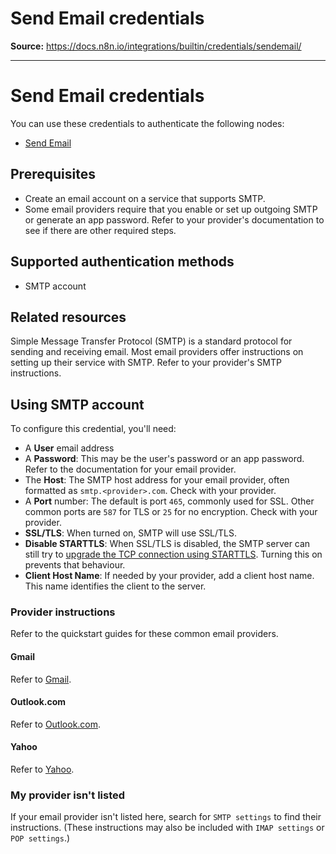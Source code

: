 # Send Email credentials

**Source:** https://docs.n8n.io/integrations/builtin/credentials/sendemail/

---

# Send Email credentials

You can use these credentials to authenticate the following nodes:

- [Send Email](../../core-nodes/n8n-nodes-base.sendemail/)

## Prerequisites

- Create an email account on a service that supports SMTP.
- Some email providers require that you enable or set up outgoing SMTP or generate an app password. Refer to your provider's documentation to see if there are other required steps.

## Supported authentication methods

- SMTP account

## Related resources

Simple Message Transfer Protocol (SMTP) is a standard protocol for sending and receiving email. Most email providers offer instructions on setting up their service with SMTP. Refer to your provider's SMTP instructions.

## Using SMTP account

To configure this credential, you'll need:

- A **User** email address
- A **Password**: This may be the user's password or an app password. Refer to the documentation for your email provider.
- The **Host**: The SMTP host address for your email provider, often formatted as `smtp.<provider>.com`. Check with your provider.
- A **Port** number: The default is port `465`, commonly used for SSL. Other common ports are `587` for TLS or `25` for no encryption. Check with your provider.
- **SSL/TLS**: When turned on, SMTP will use SSL/TLS.
- **Disable STARTTLS**: When SSL/TLS is disabled, the SMTP server can still try to [upgrade the TCP connection using STARTTLS](https://en.wikipedia.org/wiki/Opportunistic_TLS). Turning this on prevents that behaviour.
- **Client Host Name**: If needed by your provider, add a client host name. This name identifies the client to the server.

### Provider instructions

Refer to the quickstart guides for these common email providers.

#### Gmail

Refer to [Gmail](gmail/).

#### Outlook.com

Refer to [Outlook.com](outlook/).

#### Yahoo

Refer to [Yahoo](yahoo/).

### My provider isn't listed

If your email provider isn't listed here, search for `SMTP settings` to find their instructions. (These instructions may also be included with `IMAP settings` or `POP settings`.)
